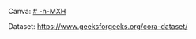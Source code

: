 
Canva:
[# -n-MXH](https://www.canva.com/design/DAGbh_T1Baw/f26VJ4QU-5msoXeeJ-RjNg/view?utm_content=DAGbh_T1Baw&utm_campaign=designshare&utm_medium=link2&utm_source=uniquelinks&utlId=h10be21c714)

Dataset: https://www.geeksforgeeks.org/cora-dataset/

